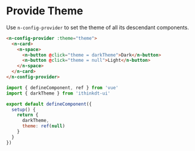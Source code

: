 # Provide Theme

Use `n-config-provider` to set the theme of all its descendant components.

```html
<n-config-provider :theme="theme">
  <n-card>
    <n-space>
      <n-button @click="theme = darkTheme">Dark</n-button>
      <n-button @click="theme = null">Light</n-button>
    </n-space>
  </n-card>
</n-config-provider>
```

```js
import { defineComponent, ref } from 'vue'
import { darkTheme } from 'ithinkdt-ui'

export default defineComponent({
  setup() {
    return {
      darkTheme,
      theme: ref(null)
    }
  }
})
```

